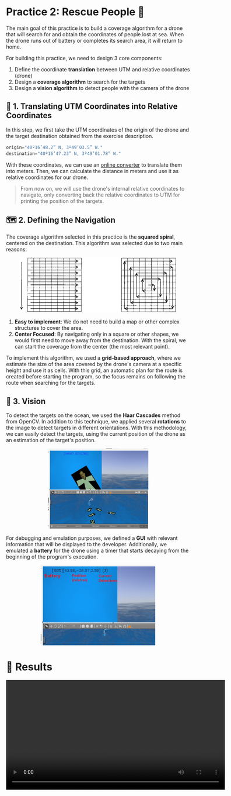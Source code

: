 # Practice 2: Rescue People 🚁

The main goal of this practice is to build a coverage algorithm for a drone that will search for and obtain the coordinates of people lost at sea. When the drone runs out of battery or completes its search area, it will return to home.

For building this practice, we need to design 3 core components:

1. Define the coordinate **translation** between UTM and relative coordinates (drone)
2. Design a **coverage algorithm** to search for the targets
3. Design a **vision algorithm** to detect people with the camera of the drone

## 📍 1. Translating UTM Coordinates into Relative Coordinates

In this step, we first take the UTM coordinates of the origin of the drone and the target destination obtained from the exercise description.

```python
origin="40º16’48.2” N, 3º49’03.5” W."
destination="40º16’47.23” N, 3º49’01.78” W."
```

With these coordinates, we can use an [online converter](http://rcn.montana.edu/Resources/Converter.aspx) to translate them into meters. Then, we can calculate the distance in meters and use it as relative coordinates for our drone.

> From now on, we will use the drone's internal relative coordinates to navigate, only converting back the relative coordinates to UTM for printing the position of the targets.

## 🗺️ 2. Defining the Navigation

The coverage algorithm selected in this practice is the **squared spiral**, centered on the destination. This algorithm was selected due to two main reasons:

<div align="center">
    <img src="./media/p2/spiral.png" height="150px" alt="squared-spiral vs other algorithms">
</div>

1. **Easy to implement**: We do not need to build a map or other complex structures to cover the area.
2. **Center Focused**: By navigating only in a square or other shapes, we would first need to move away from the destination. With the spiral, we can start the coverage from the center (the most relevant point).

To implement this algorithm, we used a **grid-based approach**, where we estimate the size of the area covered by the drone's camera at a specific height and use it as cells. With this grid, an automatic plan for the route is created before starting the program, so the focus remains on following the route when searching for the targets.

## 👀 3. Vision

To detect the targets on the ocean, we used the **Haar Cascades** method from OpenCV. In addition to this technique, we applied several **rotations** to the image to detect targets in different orientations. With this methodology, we can easily detect the targets, using the current position of the drone as an estimation of the target's position.

<div align="center">
    <img src="./media/p2/detection.png" height="220px" alt="Detections">
</div>

For debugging and emulation purposes, we defined a **GUI** with relevant information that will be displayed to the developer. Additionally, we emulated a **battery** for the drone using a timer that starts decaying from the beginning of the program's execution.

<div align="center">
    <img src="./media/p2/GUI.png" height="220px" alt="GUI">
</div>

# 🏁 Results

<div align="center">
    <video width="600" controls>
        <source src="https://samthinkgit.github.io/mobile-robotics-blog/images/p1.mp4" type="video/mp4">
    </video>
</div>

